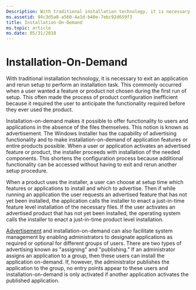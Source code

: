 ```yaml
---
Description: With traditional installation technology, it is necessary to exit an application and rerun setup to perform an installation task.
ms.assetid: 94c3d5a8-a560-4a1d-b40e-7ebc92d659f3
title: Installation-On-Demand
ms.topic: article
ms.date: 05/31/2018
---
```


# Installation-On-Demand

With traditional installation technology, it is necessary to exit an application and rerun setup to perform an installation task. This commonly occurred when a user wanted a feature or product not chosen during the first run of setup. This often made the process of product configuration inefficient because it required the user to anticipate the functionality required before they ever used the product.

Installation-on-demand makes it possible to offer functionality to users and applications in the absence of the files themselves. This notion is known as advertisement. The Windows Installer has the capability of advertising functionality and to make installation-on-demand of application features or entire products possible. When a user or application activates an advertised feature or product, the installer proceeds with installation of the needed components. This shortens the configuration process because additional functionality can be accessed without having to exit and rerun another setup procedure.

When a product uses the installer, a user can choose at setup time which features or applications to install and which to advertise. Then if while running an application the user requests an advertised feature that has not yet been installed, the application calls the installer to enact a just-in-time feature level installation of the necessary files. If the user activates an advertised product that has not yet been installed, the operating system calls the installer to enact a just-in-time product level installation.

[Advertisement](advertisement.md) and installation-on-demand can also facilitate system management by enabling administrators to designate applications as required or optional for different groups of users. There are two types of advertising known as "assigning" and "publishing." If an administrator assigns an application to a group, then these users can install the application on-demand. If, however, the administrator publishes the application to the group, no entry points appear to these users and installation-on-demand is only activated if another application activates the published application.

 

 



